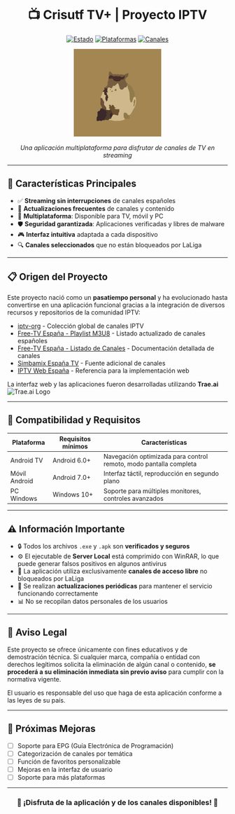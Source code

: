 <div align="center">

# 📺 Crisutf TV+ | Proyecto IPTV

[![Estado](https://img.shields.io/badge/Estado-Activo-success?style=for-the-badge)](https://crisuuu.pages.dev)
[![Plataformas](https://img.shields.io/badge/Plataformas-TV%20|%20PC%20|%20Mobile-blue?style=for-the-badge)](https://crisuuu.pages.dev/devices)
[![Canales](https://img.shields.io/badge/Canales-Españoles-red?style=for-the-badge&logo=tv&logoColor=white)](https://crisuuu.pages.dev/files/v2.0/index.m3u)

<img src="/media/logo.png" alt="Logo Crisutf TV+" width="200"/>

*Una aplicación multiplataforma para disfrutar de canales de TV en streaming*

</div>

---

## 🌟 Características Principales

- ✅ **Streaming sin interrupciones** de canales españoles
- 🔄 **Actualizaciones frecuentes** de canales y contenido
- 📱 **Multiplataforma**: Disponible para TV, móvil y PC
- 🛡️ **Seguridad garantizada**: Aplicaciones verificadas y libres de malware
- 🎮 **Interfaz intuitiva** adaptada a cada dispositivo
- 🔍 **Canales seleccionados** que no están bloqueados por LaLiga

---

## 📋 Origen del Proyecto

Este proyecto nació como un **pasatiempo personal** y ha evolucionado hasta convertirse en una aplicación funcional gracias a la integración de diversos recursos y repositorios de la comunidad IPTV:

- [iptv-org](https://github.com/iptv-org) - Colección global de canales IPTV
- [Free-TV España - Playlist M3U8](https://github.com/Free-TV/IPTV/blob/master/playlists/playlist_spain.m3u8) - Listado actualizado de canales españoles
- [Free-TV España - Listado de Canales](https://github.com/Free-TV/IPTV/blob/master/lists/spain.md) - Documentación detallada de canales
- [Simbamix España TV](https://github.com/simbamix/simbamix/blob/4a734ed3aff129511c23f8f8c4f11b4675f1d352/Espa%C3%B1a%20Tv) - Fuente adicional de canales
- [IPTV Web España](https://iptv-web.app/ES/) - Referencia para la implementación web

La interfaz web y las aplicaciones fueron desarrolladas utilizando **Trae.ai** <img src="https://lf-cdn.trae.ai/obj/trae-ai-us/trae_website_prod/static/image/footer.427b48a0.png" alt="Trae.ai Logo" width="20"/>

---

## 📱 Compatibilidad y Requisitos

| Plataforma | Requisitos mínimos | Características |
|------------|-------------------|----------------|
| Android TV | Android 6.0+ | Navegación optimizada para control remoto, modo pantalla completa |
| Móvil Android | Android 7.0+ | Interfaz táctil, reproducción en segundo plano |
| PC Windows | Windows 10+ | Soporte para múltiples monitores, controles avanzados |

---

## ⚠️ Información Importante

- 🔒 Todos los archivos `.exe` y `.apk` son **verificados y seguros**
- ⚙️ El ejecutable de **Server Local** está comprimido con WinRAR, lo que puede generar falsos positivos en algunos antivirus
- 📡 La aplicación utiliza exclusivamente **canales de acceso libre** no bloqueados por LaLiga
- 🔄 Se realizan **actualizaciones periódicas** para mantener el servicio funcionando correctamente
- 📊 No se recopilan datos personales de los usuarios

---

## 📝 Aviso Legal

Este proyecto se ofrece únicamente con fines educativos y de demostración técnica. Si cualquier marca, compañía o entidad con derechos legítimos solicita la eliminación de algún canal o contenido, **se procederá a su eliminación inmediata sin previo aviso** para cumplir con la normativa vigente.

El usuario es responsable del uso que haga de esta aplicación conforme a las leyes de su país.

---

## 🚀 Próximas Mejoras

- [ ] Soporte para EPG (Guía Electrónica de Programación)
- [ ] Categorización de canales por temática
- [ ] Función de favoritos personalizable
- [ ] Mejoras en la interfaz de usuario
- [ ] Soporte para más plataformas

---

<div align="center">

### 🎉 ¡Disfruta de la aplicación y de los canales disponibles! 🎉

</div>
